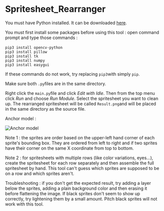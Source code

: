 # Spritesheet_Rearranger

You must have Python installed. It can be downloaded [here](https://www.python.org).

You must first install some packages before using this tool : open command prompt and type those commands :<br />
<br />
```pip3 install opencv-python```<br />
```pip3 install pillow```<br />
```pip3 install tk```<br />
```pip3 install numpy```<br />
```pip3 install easygui```<br />

If these commands do not work, try replacing ```pip3```with simply ```pip```.

Make sure both ```.py```files are in the same directory.

Right click the ```main.py```file and click _Edit with Idle_. Then from the top menu click _Run_ and choose _Run Module_. Select the spritesheet you want to clean up. The rearranged spritesheet will be called ```Result.png```and will be placed in the same directory as the source file.

Anchor model :

![Anchor model](https://github.com/Syrus212/Spritesheet_Rearranger/blob/main/Anchor%20model.png)

Note 1 : the sprites are order based on the upper-left hand corner of each sprite's bounding box. They are ordered from left to right and if two sprites have their corner on the same X coordinate from top to bottom.

Note 2 : for spritesheets with multiple rows (like color variations, eyes...), create the spritesheet for each row separately and then assemble the full spritesheet by hand. This tool can't guess which sprites are supposed to be on a row and which sprites aren't.

Troubleshooting : if you don't get the expected result, try adding a layer below the sprites, adding a plain background color and then erasing it before flattening the image. If black sprites don't seem to show up correctly, try lightening them by a small amount. Pitch black sprites will not work with this tool.
